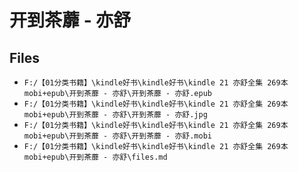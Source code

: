 # 开到茶蘼 - 亦舒

## Files

- `F:/【01分类书籍】\kindle好书\kindle好书\kindle 21 亦舒全集 269本 mobi+epub\开到茶蘼 - 亦舒\开到茶蘼 - 亦舒.epub`
- `F:/【01分类书籍】\kindle好书\kindle好书\kindle 21 亦舒全集 269本 mobi+epub\开到茶蘼 - 亦舒\开到茶蘼 - 亦舒.jpg`
- `F:/【01分类书籍】\kindle好书\kindle好书\kindle 21 亦舒全集 269本 mobi+epub\开到茶蘼 - 亦舒\开到茶蘼 - 亦舒.mobi`
- `F:/【01分类书籍】\kindle好书\kindle好书\kindle 21 亦舒全集 269本 mobi+epub\开到茶蘼 - 亦舒\files.md`
